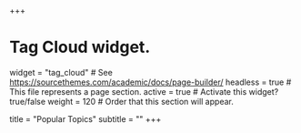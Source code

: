+++
# Tag Cloud widget.
widget = "tag_cloud"  # See https://sourcethemes.com/academic/docs/page-builder/
headless = true # This file represents a page section.
active = true  # Activate this widget? true/false
weight = 120  # Order that this section will appear.

title = "Popular Topics"
subtitle = ""
+++
